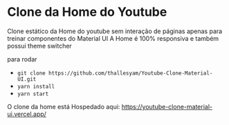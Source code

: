 # Clone da Home do Youtube 

Clone estático da Home do youtube sem interação de páginas apenas para treinar componentes do Material UI
A Home é 100% responsiva e também possui theme switcher

para rodar 
- `git clone https://github.com/thallesyam/Youtube-Clone-Material-UI.git `
- `yarn install`
- `yarn start`

O clone da home está Hospedado aqui:
https://youtube-clone-material-ui.vercel.app/
